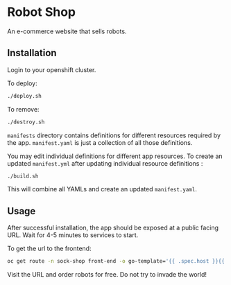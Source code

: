 # Robot Shop

An e-commerce website that sells robots.

## Installation

Login to your openshift cluster. 

To deploy:

```bash
./deploy.sh
```

To remove:

```bash
./destroy.sh
```

`manifests` directory contains definitions for different resources required by the app. `manifest.yaml` is just a collection of all those definitions. 

You may edit individual definitions for different app resources. To create an updated `manifest.yml` after updating individual resource definitions :

```bash
./build.sh
```

This will combine all YAMLs and create an updated `manifest.yaml`.

## Usage

After successful installation, the app should be exposed at a public facing URL. Wait for 4-5 minutes to services to start.

To get the url to the frontend:

```bash
oc get route -n sock-shop front-end -o go-template='{{ .spec.host }}{{ println }}'
```

Visit the URL and order robots for free. Do not try to invade the world!




